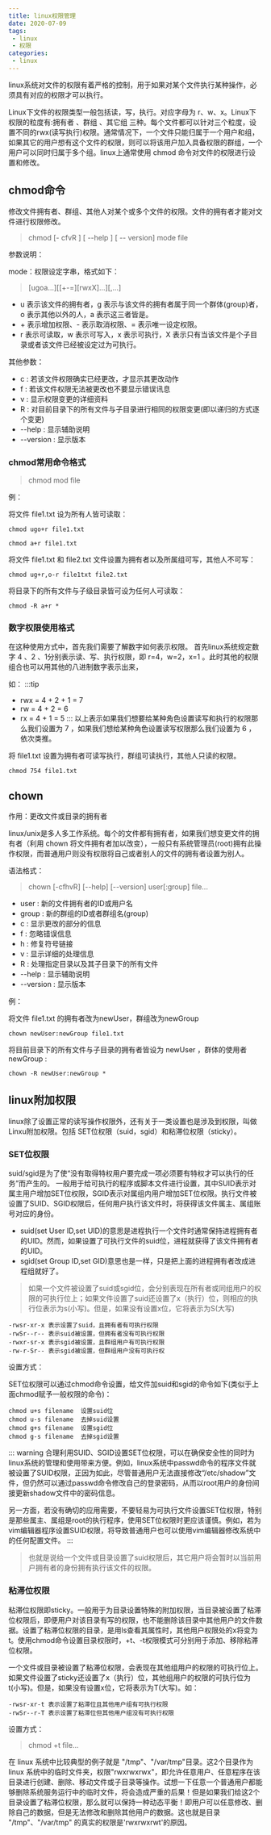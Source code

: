 ```yaml
---
title: linux权限管理
date: 2020-07-09
tags:
 - linux
 - 权限
categories: 
 - linux
---
```

linux系统对文件的权限有着严格的控制，用于如果对某个文件执行某种操作，必须具有对应的权限才可以执行。
<!-- more -->
Linux下文件的权限类型一般包括读，写，执行。对应字母为 r、w、x。Linux下权限的粒度有:拥有者 、群组 、其它组 三种。每个文件都可以针对三个粒度，设置不同的rwx(读写执行)权限。通常情况下，一个文件只能归属于一个用户和组， 如果其它的用户想有这个文件的权限，则可以将该用户加入具备权限的群组，一个用户可以同时归属于多个组。linux上通常使用 chmod 命令对文件的权限进行设置和修改。

## chmod命令
修改文件拥有者、群组、其他人对某个或多个文件的权限。文件的拥有者才能对文件进行权限修改。

> chmod [- cfvR ] [ --help ] [ -- version] mode file

参数说明：

mode：权限设定字串，格式如下：
> [ugoa...][[+-=][rwxX]...][,...]
- u 表示该文件的拥有者，g 表示与该文件的拥有者属于同一个群体(group)者，o 表示其他以外的人，a 表示这三者皆是。
- \+ 表示增加权限、- 表示取消权限、= 表示唯一设定权限。
- r 表示可读取，w 表示可写入，x 表示可执行，X 表示只有当该文件是个子目录或者该文件已经被设定过为可执行。

其他参数：
- c : 若该文件权限确实已经更改，才显示其更改动作
- f : 若该文件权限无法被更改也不要显示错误讯息
- v : 显示权限变更的详细资料
- R : 对目前目录下的所有文件与子目录进行相同的权限变更(即以递归的方式逐个变更)
- --help : 显示辅助说明
- --version : 显示版本

### chmod常用命令格式
> chmod mod file

例：

将文件 file1.txt 设为所有人皆可读取：
```
chmod ugo+r file1.txt

chmod a+r file1.txt
```
将文件 file1.txt 和 file2.txt 文件设置为拥有者以及所属组可写，其他人不可写：
```
chmod ug+r,o-r file1txt file2.txt
```
将目录下的所有文件与子级目录皆可设为任何人可读取：
```
chmod -R a+r *
```

### 数字权限使用格式
在这种使用方式中，首先我们需要了解数字如何表示权限。 首先linux系统规定数字 4 、2 、1分别表示读、写、执行权限，即 r=4，w=2，x=1 。此时其他的权限组合也可以用其他的八进制数字表示出来，

如：
:::tip
- rwx = 4 + 2 + 1 = 7
- rw = 4 + 2 = 6
- rx = 4 + 1 = 5
:::
以上表示如果我们想要给某种角色设置读写和执行的权限那么我们设置为 7 ，如果我们想给某种角色设置读写权限那么我们设置为 6 ，依次类推。

将 file1.txt 设置为拥有者可读写执行，群组可读执行，其他人只读的权限。
```
chmod 754 file1.txt
```

## chown
作用：更改文件或目录的拥有者

linux/unix是多人多工作系统。每个的文件都有拥有者，如果我们想变更文件的拥有者（利用 chown 将文件拥有者加以改变），一般只有系统管理员(root)拥有此操作权限，而普通用户则没有权限将自己或者别人的文件的拥有者设置为别人。

语法格式：
> chown [-cfhvR] [--help] [--version] user[:group] file...

- user : 新的文件拥有者的ID或用户名
- group : 新的群组的ID或者群组名(group)
- c : 显示更改的部分的信息
- f : 忽略错误信息
- h : 修复符号链接
- v : 显示详细的处理信息
- R : 处理指定目录以及其子目录下的所有文件
- --help : 显示辅助说明
- --version : 显示版本

例：

将文件 file1.txt 的拥有者改为newUser，群组改为newGroup
```
chown newUser:newGroup file1.txt
```

将目前目录下的所有文件与子目录的拥有者皆设为 newUser ，群体的使用者 newGroup :
```
chown -R newUser:newGroup *
```

## linux附加权限
linux除了设置正常的读写操作权限外，还有关于一类设置也是涉及到权限，叫做Linxu附加权限。包括 SET位权限（suid，sgid）和粘滞位权限（sticky）。

### SET位权限
suid/sgid是为了使“没有取得特权用户要完成一项必须要有特权才可以执行的任务”而产生的。 一般用于给可执行的程序或脚本文件进行设置，其中SUID表示对属主用户增加SET位权限，SGID表示对属组内用户增加SET位权限。执行文件被设置了SUID、SGID权限后，任何用户执行该文件时，将获得该文件属主、属组账号对应的身份。

- suid(set User ID,set UID)的意思是进程执行一个文件时通常保持进程拥有者的UID。然而，如果设置了可执行文件的suid位，进程就获得了该文件拥有者的UID。
- sgid(set Group ID,set GID)意思也是一样，只是把上面的进程拥有者改成进程组就好了。

> 如果一个文件被设置了suid或sgid位，会分别表现在所有者或同组用户的权限的可执行位上；如果文件设置了suid还设置了x（执行）位，则相应的执行位表示为s(小写)。但是，如果没有设置x位，它将表示为S(大写)
```
-rwsr-xr-x 表示设置了suid，且拥有者有可执行权限
-rwSr--r-- 表示suid被设置，但拥有者没有可执行权限
-rwxr-sr-x 表示sgid被设置，且群组用户有可执行权限
-rw-r-Sr-- 表示sgid被设置，但群组用户没有可执行权
```
设置方式：

SET位权限可以通过chmod命令设置，给文件加suid和sgid的命令如下(类似于上面chmod赋予一般权限的命令)：
```
chmod u+s filename 	设置suid位
chmod u-s filename 	去掉suid设置
chmod g+s filename 	设置sgid位
chmod g-s filename 	去掉sgid设置
```
::: warning
合理利用SUID、SGID设置SET位权限，可以在确保安全性的同时为linux系统的管理和使用带来方便。例如，linux系统中passwd命令的程序文件就被设置了SUID权限，正因为如此，尽管普通用户无法直接修改“/etc/shadow”文件，但仍然可以通过passwd命令修改自己的登录密码，从而以root用户的身份间接更新shadow文件中的密码信息。

另一方面，若没有确切的应用需要，不要轻易为可执行文件设置SET位权限，特别是那些属主、属组是root的执行程序，使用SET位权限时更应该谨慎。例如，若为vim编辑器程序设置SUID权限，将导致普通用户也可以使用vim编辑器修改系统中的任何配置文件。
:::

> 也就是说给一个文件或目录设置了suid权限后，其它用户将会暂时以当前用户拥有者的身份拥有执行该文件的权限。

### 粘滞位权限
粘滞位权限即sticky。一般用于为目录设置特殊的附加权限，当目录被设置了粘滞位权限后，即便用户对该目录有写的权限，也不能删除该目录中其他用户的文件数据。设置了粘滞位权限的目录，是用ls查看其属性时，其他用户权限处的x将变为t。使用chmod命令设置目录权限时，+t、-t权限模式可分别用于添加、移除粘滞位权限。

一个文件或目录被设置了粘滞位权限，会表现在其他组用户的权限的可执行位上。如果文件设置了sticky还设置了x（执行）位，其他组用户的权限的可执行位为t(小写)。但是，如果没有设置x位，它将表示为T(大写)。如：
```
-rwsr-xr-t 表示设置了粘滞位且其他用户组有可执行权限
-rwSr--r-T 表示设置了粘滞位但其他用户组没有可执行权限
```
设置方式：
> chmod +t file...

在 linux 系统中比较典型的例子就是 "/tmp"、"/var/tmp"目录。这2个目录作为 linux 系统中的临时文件夹，权限"rwxrwxrwx"，即允许任意用户、任意程序在该目录进行创建、删除、移动文件或子目录等操作。试想一下任意一个普通用户都能够删除系统服务运行中的临时文件，将会造成严重的后果！但是如果我们给这2个目录设置了粘滞位权限，那么就可以保持一种动态平衡！即用户可以任意修改、删除自己的数据，但是无法修改和删除其他用户的数据。这也就是目录 "/tmp"、"/var/tmp" 的真实的权限是'rwxrwxrwt'的原因。

